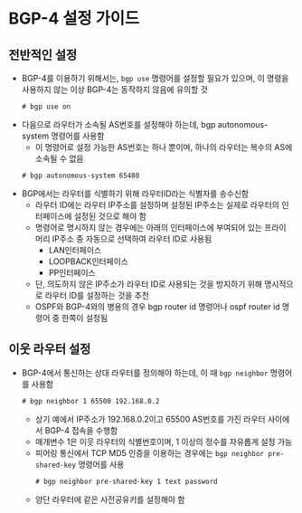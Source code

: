 # BGP-4 설정 가이드

## 전반적인 설정

- BGP-4를 이용하기 위해서는, `bgp use` 명령어를 설정할 필요가 있으며, 이 명령을 사용하지 않는 이상 BGP-4는 동작하지 않음에 유의할 것
  ```
  # bgp use on
  ```
- 다음으로 라우터가 소속될 AS번호를 설정해야 하는데, bgp autonomous-system 명령어를 사용함
  - 이 명령어로 설정 가능한 AS번호는 하나 뿐이며, 하나의 라우터는 복수의 AS에 소속될 수 없음
  ```
  # bgp autonomous-system 65480
  ```
- BGP에서는 라우터를 식별하기 위해 라우터ID라는 식별자를 송수신함
  - 라우터 ID에는 라우터 IP주소를 설정하며 설정된 IP주소는 실제로 라우터의 인터페이스에 설정된 것으로 해야 함
  - 명령어로 명시하지 않는 경우에는 아래의 인터페이스에 부여되어 있는 프라이머리 IP주소 중 자동으로 선택하여 라우터 ID로 사용됨
    - LAN인터페이스
    - LOOPBACK인터페이스
    - PP인터페이스
  - 단, 의도하지 않은 IP주소가 라우터 ID로 사용되는 것을 방지하기 위해 명시적으로 라우터 ID를 설정하는 것을 추천
  - OSPF와 BGP-4와의 병용의 경우 bgp router id 명령어나 ospf router id 명령어 중 한쪽이 설정됨

## 이웃 라우터 설정

- BGP-4에서 통신하는 상대 라우터를 정의해야 하는데, 이 때 `bgp neighbor` 명령어를 사용함
  ```
  # bgp neighbor 1 65500 192.168.0.2
  ```
  - 상기 예에서 IP주소가 192.168.0.2이고 65500 AS번호를 가진 라우터 사이에서 BGP-4 접속을 수행함
  - 매개변수 1은 이웃 라우터의 식별번호이며, 1 이상의 정수를 자유롭게 설정 가능
  - 피어링 통신에서 TCP MD5 인증을 이용하는 경우에는 `bgp neighbor pre-shared-key` 명령어를 사용
    ```
    # bgp neighbor pre-shared-key 1 text password
    ```
  - 양단 라우터에 같은 사전공유키를 설정해야 함
